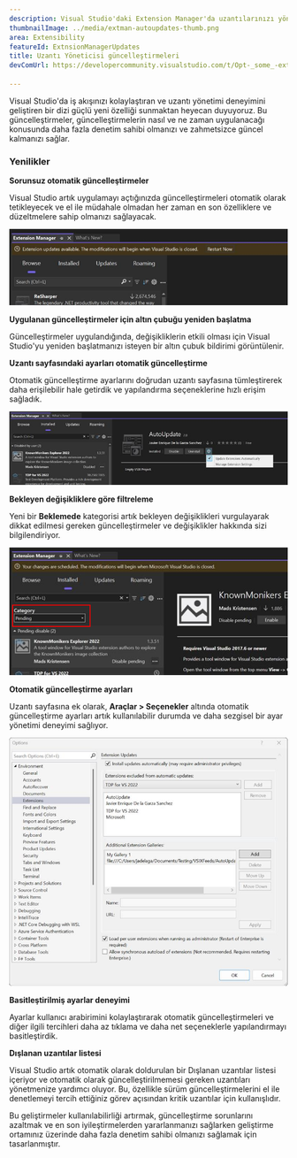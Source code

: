 ```yaml
---
description: Visual Studio'daki Extension Manager'da uzantılarınızı yönetmeyi kolaylaştıracak birkaç yeni geliştirme var.
thumbnailImage: ../media/extman-autoupdates-thumb.png
area: Extensibility
featureId: ExtnsionManagerUpdates
title: Uzantı Yöneticisi güncelleştirmeleri
devComUrl: https://developercommunity.visualstudio.com/t/Opt-_some_-extensions-in-to-auto-update/1236000

---
```



Visual Studio'da iş akışınızı kolaylaştıran ve uzantı yönetimi deneyimini geliştiren bir dizi güçlü yeni özelliği sunmaktan heyecan duyuyoruz. Bu güncelleştirmeler, güncelleştirmelerin nasıl ve ne zaman uygulanacağı konusunda daha fazla denetim sahibi olmanızı ve zahmetsizce güncel kalmanızı sağlar.

### Yenilikler

**Sorunsuz otomatik güncelleştirmeler**

Visual Studio artık uygulamayı açtığınızda güncelleştirmeleri otomatik olarak tetikleyecek ve el ile müdahale olmadan her zaman en son özelliklere ve düzeltmelere sahip olmanızı sağlayacak.

![Extman Otomatik Güncelleştirmeler](../media/extman-autoupdates.png)

**Uygulanan güncelleştirmeler için altın çubuğu yeniden başlatma**

Güncelleştirmeler uygulandığında, değişikliklerin etkili olması için Visual Studio'yu yeniden başlatmanızı isteyen bir altın çubuk bildirimi görüntülenir.

**Uzantı sayfasındaki ayarları otomatik güncelleştirme**

Otomatik güncelleştirme ayarlarını doğrudan uzantı sayfasına tümleştirerek daha erişilebilir hale getirdik ve yapılandırma seçeneklerine hızlı erişim sağladık.

![Extman Güncelleştirme Ayarları](../media/extman-updatesettings.png)

**Bekleyen değişikliklere göre filtreleme**

Yeni bir **Beklemede** kategorisi artık bekleyen değişiklikleri vurgulayarak dikkat edilmesi gereken güncelleştirmeler ve değişiklikler hakkında sizi bilgilendiriyor.

![Extman Beklemede](../media/extman-pending.png)

**Otomatik güncelleştirme ayarları**

Uzantı sayfasına ek olarak, **Araçlar > Seçenekler** altında otomatik güncelleştirme ayarları artık kullanılabilir durumda ve daha sezgisel bir ayar yönetimi deneyimi sağlıyor.

![Extman Seçenekler](../media/extman-options.png)

**Basitleştirilmiş ayarlar deneyimi**

Ayarlar kullanıcı arabirimini kolaylaştırarak otomatik güncelleştirmeleri ve diğer ilgili tercihleri daha az tıklama ve daha net seçeneklerle yapılandırmayı basitleştirdik.

**Dışlanan uzantılar listesi**

Visual Studio artık otomatik olarak doldurulan bir Dışlanan uzantılar listesi içeriyor ve otomatik olarak güncelleştirilmemesi gereken uzantıları yönetmenize yardımcı oluyor. Bu, özellikle sürüm güncelleştirmelerini el ile denetlemeyi tercih ettiğiniz görev açısından kritik uzantılar için kullanışlıdır.

Bu geliştirmeler kullanılabilirliği artırmak, güncelleştirme sorunlarını azaltmak ve en son iyileştirmelerden yararlanmanızı sağlarken geliştirme ortamınız üzerinde daha fazla denetim sahibi olmanızı sağlamak için tasarlanmıştır.
